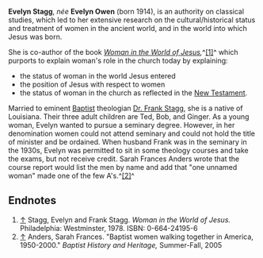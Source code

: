 **Evelyn Stagg**, *née* **Evelyn Owen** (born 1914), is an
authority on classical studies, which led to her extensive research
on the cultural/historical status and treatment of women in the
ancient world, and in the world into which Jesus was born.

She is co-author of the book
*[Woman in the World of Jesus](Woman_in_the_World_of_Jesus_(book) "Woman in the World of Jesus (book)"),*^[[1]](#note-0)^
which purports to explain woman's role in the church today by
explaining:

-   the status of woman in the world Jesus entered
-   the position of Jesus with respect to women
-   the status of woman in the church as reflected in the
    [New Testament](New_Testament "New Testament").

Married to eminent [Baptist](Baptist "Baptist") theologian
[Dr. Frank Stagg](Frank_Stagg "Frank Stagg"), she is a native of
Louisiana. Their three adult children are Ted, Bob, and Ginger. As
a young woman, Evelyn wanted to pursue a seminary degree. However,
in her denomination women could not attend seminary and could not
hold the title of minister and be ordained. When husband Frank was
in the seminary in the 1930s, Evelyn was permitted to sit in some
theology courses and take the exams, but not receive credit. Sarah
Frances Anders wrote that the course report would list the men by
name and add that "one unnamed woman" made one of the few
A's.^[[2]](#note-1)^

## Endnotes

1.  [↑](#ref-0) Stagg, Evelyn and Frank Stagg.
    *Woman in the World of Jesus.* Philadelphia: Westminster, 1978.
    ISBN: 0-664-24195-6
2.  [↑](#ref-1) Anders, Sarah Frances. "Baptist women walking
    together in America, 1950-2000." *Baptist History and Heritage,*
    Summer-Fall, 2005





